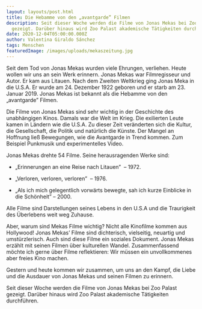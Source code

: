 ```yaml
---
layout: layouts/post.html
title: Die Hebamme von den „avantgarde” Filmen
description: Seit dieser Woche werden die Filme von Jonas Mekas bei Zoo Palast
  gezeigt. Darüber hinaus wird Zoo Palast akademische Tätigkeiten durchführen.
date: 2020-12-04T05:00:00.000Z
author: Valentina Giraldo Sánchez
tags: Menschen
featuredImage: /images/uploads/mekaszeitung.jpg
---
```

Seit dem Tod von Jonas Mekas wurden viele Ehrungen, verliehen. Heute wollen wir uns an sein Werk erinnern. Jonas Mekas war Filmregisseur und Autor. Er kam aus Litauen. Nach dem Zweiten Weltkrieg ging Jonas Meka in die U.S.A. Er wurde am 24. Dezember 1922 geboren und er starb am 23. Januar 2019. Jonas Mekas ist bekannt als die Hebamme von den „avantgarde” Filmen.

Die Filme von Jonas Mekas sind sehr wichtig in der Geschichte des unabhängigen Kinos. Damals war die Welt im Krieg. Die exilierten Leute kamen in Ländern wie die U.S.A. Zu dieser Zeit veränderten sich die Kultur, die Gesellschaft, die Politik und natürlich die Künste. Der Mangel an Hoffnung ließ Bewegungen, wie die Avantgarde in Trend kommen. Zum Beispiel Punkmusik und experimentelles Video.

Jonas Mekas drehte 54 Filme. Seine herausragenden Werke sind:

- ​„Erinnerungen an eine Reise nach Litauen” ​ – 1972.

- „Verloren, verloren, verloren” ​ – 1976.
- ​„Als ich mich gelegentlich vorwärts bewegte, sah ich kurze Einblicke in die Schönheit” – 2000.

Alle Filme sind Darstellungen seines Lebens in den U.S.A und die Traurigkeit des Überlebens weit weg Zuhause.

Aber, warum sind Mekas Filme wichtig? Nicht alle Kinofilme kommen aus Hollywood! Jonas Mekas’ Filme sind dichterisch, vielseitig, neuartig und umstürzlerisch. Auch sind diese Filme ein soziales Dokument. Jonas Mekas erzählt mit seinen Filmen über kulturellen Wandel. Zusammenfassend möchte ich gerne über Filme reflektieren: Wir müssen ein unvollkommenes aber freies Kino machen.

Gestern und heute kommen wir zusammen, um uns an den Kampf, die Liebe und die Ausdauer von Jonas Mekas und seinen Filmen zu erinnern.

Seit dieser Woche werden die Filme von Jonas Mekas bei Zoo Palast gezeigt. Darüber hinaus wird Zoo Palast akademische Tätigkeiten durchführen.